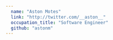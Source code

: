 ```yaml
---
  name: "Aston Motes"
  link: "http://twitter.com/__aston__"
  occupation_title: "Software Engineer"
  github: "astonm"
---
```

